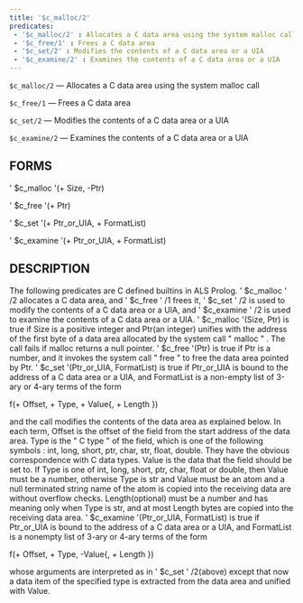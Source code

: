 ```yaml
---
title: '$c_malloc/2'
predicates:
 - '$c_malloc/2' : Allocates a C data area using the system malloc call
 - '$c_free/1' : Frees a C data area
 - '$c_set/2' : Modifies the contents of a C data area or a UIA
 - '$c_examine/2' : Examines the contents of a C data area or a UIA
---
```

`$c_malloc/2` — Allocates a C data area using the system malloc call

`$c_free/1` — Frees a C data area

`$c_set/2` — Modifies the contents of a C data area or a UIA

`$c_examine/2` — Examines the contents of a C data area or a UIA


## FORMS

' $c_malloc '(+ Size, -Ptr)

' $c_free '(+ Ptr)

' $c_set '(+ Ptr_or_UIA, + FormatList)

' $c_examine '(+ Ptr_or_UIA, + FormatList)


## DESCRIPTION

The following predicates are C defined builtins in ALS Prolog. ' $c_malloc ' /2 allocates a C data area, and ' $c_free ' /1 frees it, ' $c_set ' /2 is used to modify the contents of a C data area or a UIA, and ' $c_examine ' /2 is used to examine the contents of a C data area or a UIA. ' $c_malloc '(Size, Ptr) is true if Size is a positive integer and Ptr(an integer) unifies with the address of the first byte of a data area allocated by the system call &quot; malloc &quot; . The call fails if malloc returns a null pointer. ' $c_free '(Ptr) is true if Ptr is a number, and it invokes the system call &quot; free &quot; to free the data area pointed by Ptr. ' $c_set '(Ptr_or_UIA, FormatList) is true if Ptr_or_UIA is bound to the address of a C data area or a UIA, and FormatList is a non-empty list of 3-ary or 4-ary terms of the form


f(+ Offset, + Type, + Value{, + Length })


and the call modifies the contents of the data area as explained below. In each term, Offset is the offset of the field from the start address of the data area. Type is the &quot; C type &quot; of the field, which is one of the following symbols : int, long, short, ptr, char, str, float, double. They have the obvious correspondence with C data types. Value is the data that the field should be set to. If Type is one of int, long, short, ptr, char, float or double, then Value must be a number, otherwise Type is str and Value must be an atom and a null terminated string name of the atom is copied into the receiving data are without overflow checks. Length(optional) must be a number and has meaning only when Type is str, and at most Length bytes are copied into the receiving data area. ' $c_examine '(Ptr_or_UIA, FormatList) is true if Ptr_or_UIA is bound to the address of a C data area or a UIA, and FormatList is a nonempty list of 3-ary or 4-ary terms of the form


f(+ Offset, + Type, -Value{, + Length })


whose arguments are interpreted as in ' $c_set ' /2(above) except that now a data item of the specified type is extracted from the data area and unified with Value.


